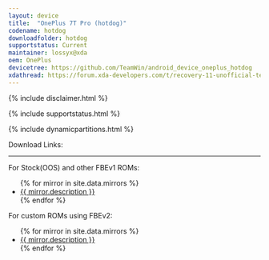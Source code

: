 ```yaml
---
layout: device
title:  "OnePlus 7T Pro (hotdog)"
codename: hotdog
downloadfolder: hotdog
supportstatus: Current
maintainer: lossyx@xda
oem: OnePlus
devicetree: https://github.com/TeamWin/android_device_oneplus_hotdog
xdathread: https://forum.xda-developers.com/t/recovery-11-unofficial-teamwin-recovery-project-7t-7t-pro.4299171/
---
```


{% include disclaimer.html %}

{% include supportstatus.html %}

{% include dynamicpartitions.html %}

<html>
<div class='page-heading' id='download'>Download Links:</div>
<hr />
<p class="text">For Stock(OOS) and other FBEv1 ROMs:</p>
<ul>
{% for mirror in site.data.mirrors %}
  <li>
    <a href="{{ mirror.baseurl }}hotdog">
      {{ mirror.description }}
    </a>
  </li>
{% endfor %}
</ul>
<p class="text">For custom ROMs using FBEv2:</p>
<ul>
{% for mirror in site.data.mirrors %}
  <li>
    <a href="{{ mirror.baseurl }}hotdogv2">
      {{ mirror.description }}
    </a>
  </li>
{% endfor %}
</ul>
</html>
